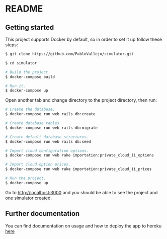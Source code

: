 # README

## Getting started

This project supports Docker by default, so in order to set it up follow these steps:

```bash
$ git clone https://github.com/PabloVallejo/simulator.git

$ cd simulator 

# Build the project.
$ docker-compose build 

# Run it.
$ docker-compose up 
```

Open another tab and change directory to the project directory, then run:

```bash
# Create the database.
$ docker-compose run web rails db:create

# Create database tables.
$ docker-compose run web rails db:migrate

# Create default database structures.
$ docker-compose run web rails db:seed

# Import cloud configuration options.
$ docker-compose run web rake importation:private_cloud_ii_options

# Import cloud option prices.
$ docker-compose run web rake importation:private_cloud_ii_prices

# Run the project.
$ docker-compose up
```

Go to [http://localhost:3000](http://localhost:3000) and you should be able to see the project and one simulator created.

## Further documentation 

You can find documentation on usage and how to deploy the app to heroku [here](https://docs.google.com/document/d/1kucP4EAY3Uxvkfhl-LHSnRlPXZXGl_l7hgAe-rwrE54/edit)
